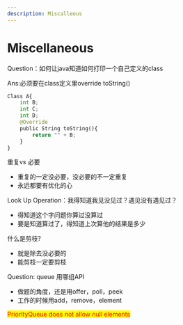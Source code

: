 ```yaml
---
description: Miscalleous
---
```


# Miscellaneous

Question：如何让java知道如何打印一个自己定义的class

Ans:必须要在class定义里override toString()

```python
Class A{
    int B;
    int C;
    int D;
    @Override
    public String toString(){
        return "" + B;
    }    
}
```





重复vs 必要

* 重复的一定没必要，没必要的不一定重复
* 永远都要有优化的心





Look Up Operation：我得知道我见没见过？遇见没有遇见过？

* 得知道这个字问题你算过没算过
* 要是知道算过了，得知道上次算他的结果是多少



什么是剪枝?

* 就是除去没必要的
* 能剪枝一定要剪枝



Question: queue 用哪组API

* 做题的角度，还是用offer，poll，peek
* 工作的时候用add，remove，element





<mark style="color:red;">PriorityQueue does not allow null elements</mark>
